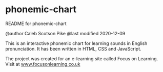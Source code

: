 # phonemic-chart

README for phonemic-chart

@author Caleb Scotson Pike
@last modified 2020-12-09

This is an interactive phonemic chart for learning sounds in 
English pronunciation. It has been written in HTML, CSS and JavaScript.

The project was created for an e-learning site called Focus on Learning.
Visit at www.focusonlearning.co.uk